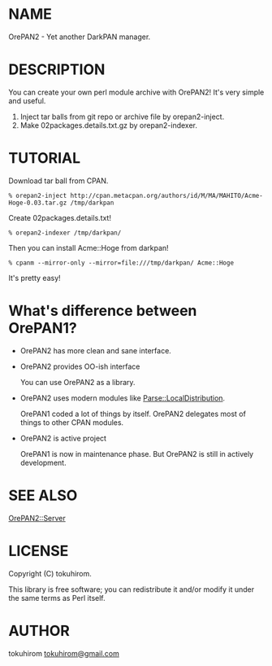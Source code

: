 # NAME

OrePAN2 - Yet another DarkPAN manager.

# DESCRIPTION

You can create your own perl module archive with OrePAN2!
It's very simple and useful.

1. Inject tar balls from git repo or archive file by orepan2-inject.
2. Make 02packages.details.txt.gz by orepan2-indexer.

# TUTORIAL

Download tar ball from CPAN.

    % orepan2-inject http://cpan.metacpan.org/authors/id/M/MA/MAHITO/Acme-Hoge-0.03.tar.gz /tmp/darkpan

Create 02packages.details.txt!

    % orepan2-indexer /tmp/darkpan/

Then you can install Acme::Hoge from darkpan!

    % cpanm --mirror-only --mirror=file:///tmp/darkpan/ Acme::Hoge

It's pretty easy!

# What's difference between OrePAN1?

- OrePAN2 has more clean and sane interface.
- OrePAN2 provides OO-ish interface

    You can use OrePAN2 as a library.

- OrePAN2 uses modern modules like [Parse::LocalDistribution](https://metacpan.org/pod/Parse::LocalDistribution).

    OrePAN1 coded a lot of things by itself. OrePAN2 delegates most of things to other CPAN modules.

- OrePAN2 is active project

    OrePAN1 is now in maintenance phase. But OrePAN2 is still in actively development.

# SEE ALSO

[OrePAN2::Server](https://metacpan.org/pod/OrePAN2::Server)

# LICENSE

Copyright (C) tokuhirom.

This library is free software; you can redistribute it and/or modify
it under the same terms as Perl itself.

# AUTHOR

tokuhirom <tokuhirom@gmail.com>
